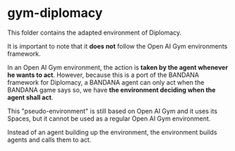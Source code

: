 # gym-diplomacy

This folder contains the adapted environment of Diplomacy.

It is important to note that it **does not** follow the Open AI Gym environments framework.

In an Open AI Gym environment, the action is **taken by the agent whenever he wants to act**. However, because this is a port of the BANDANA framework for Diplomacy, a BANDANA agent can only act when the BANDANA game says so, we have **the environment deciding when the agent shall act**.

This "pseudo-environment" is still based on Open AI Gym and it uses its Spaces, but it cannot be used as a regular Open AI Gym environment.

Instead of an agent building up the environment, the environment builds agents and calls them to act.
